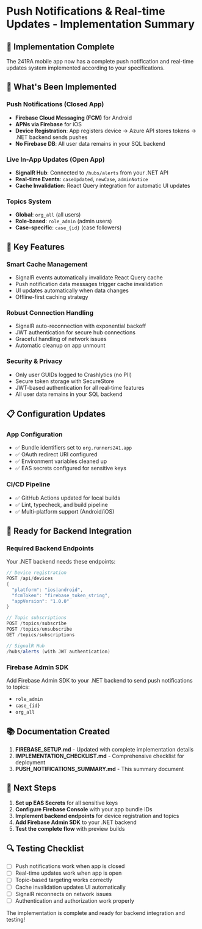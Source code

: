 # Push Notifications & Real-time Updates - Implementation Summary

## 🎯 Implementation Complete

The 241RA mobile app now has a complete push notification and real-time updates system implemented according to your specifications.

## 📱 What's Been Implemented

### Push Notifications (Closed App)
- **Firebase Cloud Messaging (FCM)** for Android
- **APNs via Firebase** for iOS
- **Device Registration**: App registers device → Azure API stores tokens → .NET backend sends pushes
- **No Firebase DB**: All user data remains in your SQL backend

### Live In-App Updates (Open App)
- **SignalR Hub**: Connected to `/hubs/alerts` from your .NET API
- **Real-time Events**: `caseUpdated`, `newCase`, `adminNotice`
- **Cache Invalidation**: React Query integration for automatic UI updates

### Topics System
- **Global**: `org_all` (all users)
- **Role-based**: `role_admin` (admin users)  
- **Case-specific**: `case_{id}` (case followers)

## 🔧 Key Features

### Smart Cache Management
- SignalR events automatically invalidate React Query cache
- Push notification data messages trigger cache invalidation
- UI updates automatically when data changes
- Offline-first caching strategy

### Robust Connection Handling
- SignalR auto-reconnection with exponential backoff
- JWT authentication for secure hub connections
- Graceful handling of network issues
- Automatic cleanup on app unmount

### Security & Privacy
- Only user GUIDs logged to Crashlytics (no PII)
- Secure token storage with SecureStore
- JWT-based authentication for all real-time features
- All user data remains in your SQL backend

## 📋 Configuration Updates

### App Configuration
- ✅ Bundle identifiers set to `org.runners241.app`
- ✅ OAuth redirect URI configured
- ✅ Environment variables cleaned up
- ✅ EAS secrets configured for sensitive keys

### CI/CD Pipeline
- ✅ GitHub Actions updated for local builds
- ✅ Lint, typecheck, and build pipeline
- ✅ Multi-platform support (Android/iOS)

## 🚀 Ready for Backend Integration

### Required Backend Endpoints
Your .NET backend needs these endpoints:

```csharp
// Device registration
POST /api/devices
{
  "platform": "ios|android",
  "fcmToken": "firebase_token_string",
  "appVersion": "1.0.0"
}

// Topic subscriptions
POST /topics/subscribe
POST /topics/unsubscribe
GET /topics/subscriptions

// SignalR Hub
/hubs/alerts (with JWT authentication)
```

### Firebase Admin SDK
Add Firebase Admin SDK to your .NET backend to send push notifications to topics:
- `role_admin`
- `case_{id}`
- `org_all`

## 📚 Documentation Created

1. **FIREBASE_SETUP.md** - Updated with complete implementation details
2. **IMPLEMENTATION_CHECKLIST.md** - Comprehensive checklist for deployment
3. **PUSH_NOTIFICATIONS_SUMMARY.md** - This summary document

## 🎉 Next Steps

1. **Set up EAS Secrets** for all sensitive keys
2. **Configure Firebase Console** with your app bundle IDs
3. **Implement backend endpoints** for device registration and topics
4. **Add Firebase Admin SDK** to your .NET backend
5. **Test the complete flow** with preview builds

## 🔍 Testing Checklist

- [ ] Push notifications work when app is closed
- [ ] Real-time updates work when app is open  
- [ ] Topic-based targeting works correctly
- [ ] Cache invalidation updates UI automatically
- [ ] SignalR reconnects on network issues
- [ ] Authentication and authorization work properly

The implementation is complete and ready for backend integration and testing!

